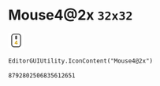 # Mouse4@2x `32x32`
<img src="/img/Mouse4@2x.png" width=32 height=32>

``` CSharp
EditorGUIUtility.IconContent("Mouse4@2x")
```
```
8792802506835612651
```
